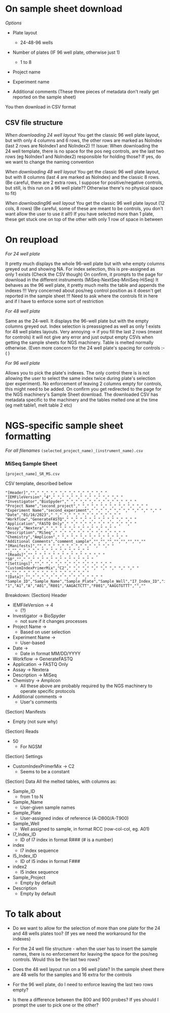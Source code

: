 # On sample sheet download

*Options*
- Plate layout
	+ 24-48-96 wells
- Number of plates (IF 96 well plate, otherwise just 1)
	+ 1 to 8

- Project name
- Experiment name
- Additional comments
(These three pieces of metadata don't really get reported on the sample sheet)



You then download in CSV format 



## CSV file structure
_When downloading 24 well layout_
You get the classic 96 well plate layout, but with only 4 columns and 6 rows, the other rows are marked as NoIndex (last 2 rows are NoIndex1 and NoIndex2)
!!! Issue: When downloading the 24 well template, there is no space for the pos neg controls, are the last two rows (eg NoIndex1 and NoIndex2) responsible for holding those? If yes, do we want to change the naming convention



_When downloading 48 well layout_
You get the classic 96 well plate layout, but with 8 columns (last 4 are marked as NoIndex) and the classic 8 rows. (Be careful, there are 2 extra rows, I suppose for positive/negative controls, but still, is this run on a 96 well plate?? Otherwise there's no physical space to fit)



_When downloading96 well layout_
You get the classic 96 well plate layout (12 cols, 8 rows) (Be careful, some of these are meant to be controls, you don't want allow the user to use it all!)
If you have selected more than 1 plate, these get stuck one on top of the other with only 1 row of space in between






# On reupload

*For 24 well plate*

It pretty much displays the whole 96-well plate but with whe empty columns greyed out and showing NA. For index selection, this is pre-assigned as only 1 exists (Check the CSV though)
On confirm, it prompts to the page for download in the different instruments (MiSeq-NextSeq-MiniSeq-HiSeq)
It behaves as the 96 well plate, it pretty much melts the table and appends the indexes
!!! Very concerned about pos/neg control position as it doesn't get reported in the sample sheet
!!! Need to ask where the controls fit in here and if I have to enforce some sort of restriction



*For 48 well plate*

Same as the 24-well. It displays the 96-well plate but with the empty columns greyed out. Index selection is preassigned as well as only 1 exists for 48 well plates layouts. Very annoying -> if you fill the last 2 rows (meant for controls) it will not give any error and just output empty CSVs when getting the sample sheets for NGS machinery. Table is melted normally otherwise. (Even more concern for the 24 well plate's spacing for controls :-( )



*For 96 well plate*

Allows you to pick the plate's indexes. The only control there is is not allowing the user to select the same index twice during plate's selection (per experiment). No enforcement of leaving 2 columns empty for controls, this might need to be added.
On confirm you get redirected to the page for the NGS machinery's Sample Sheet download. The downloaded CSV has metadata specific to the machinery and the tables melted one at the time (eg melt table1, melt table 2 etc)








# NGS-specific sample sheet formatting

*For all filenames*
`(selected_project_name)_(instrument_name).csv`

### MiSeq Sample Sheet
`[project_name]_SR_MS.csv`

CSV template, described bellow 
```csv
"[Header]",""," "," "," "," "," "," "," "," "
"IEMFileVersion","4"," "," "," "," "," "," "," "," "
"Investigator","BioSpyder"," "," "," "," "," "," "," "," "
"Project Name","second_project"," "," "," "," "," "," "," "," "
"Experiment Name","second_experiment"," "," "," "," "," "," "," "," "
"Date","01/16/2023"," "," "," "," "," "," "," "," "
"Workflow","GenerateFASTQ"," "," "," "," "," "," "," "," "
"Application","FASTQ Only"," "," "," "," "," "," "," "," "
"Assay","Nextera"," "," "," "," "," "," "," "," "
"Description","MiSeq"," "," "," "," "," "," "," "," "
"Chemistry","Amplicon"," "," "," "," "," "," "," "," "
"Additional Comments","comment_sample","","","","","","","",""
"[Manifests]",""," "," "," "," "," "," "," "," "
"",""," "," "," "," "," "," "," "," "
"[Reads]",""," "," "," "," "," "," "," "," "
"50",""," "," "," "," "," "," "," "," "
"[Settings]",""," "," "," "," "," "," "," "," "
"CustomIndexPrimerMix","C2"," "," "," "," "," "," "," "," "
"",""," "," "," "," "," "," "," "," "
"[Data]",""," "," "," "," "," "," "," "," "
"Sample_ID","Sample_Name","Sample_Plate","Sample_Well","I7_Index_ID","index","I5_Index_ID","index2","Sample_Project","Description"
"1","A1","A","A01","R801","AAGACTCTT","F801","AAGGTGTTT","",""
```
Breakdown:
(Section) Header
- IEMFileVersion -> 4 
	+ (?)
- Investigator -> BioSpyder 
	+ not sure if it changes processes
- Project Name -> 
	+ Based on user selection
- Experiment Name ->
	+ User-based
- Date -> 
	+ Date in format MM/DD/YYYY
- Workflow -> GenerateFASTQ
- Application -> FASTQ Only
- Assay -> Nextera
- Description -> MiSeq
- Chemistry -> Amplicon
	+ All these above are probably required by the NGS machinery to operate specific protocols
- Additional comments -> 
	+ User's comments

(Section) Manifests
- Empty (not sure why)

(Section) Reads
- 50
	+ For NGSM

(Section) Settings
- CustomIndexPrimerMix -> C2
	+ Seems to be a constant
	
(Section) Data
All the melted tables, with columns as:
- Sample_ID
	+ from 1 to N
- Sample_Name
	+ User-given sample names
- Sample_Plate
	+ User-assigned index of reference (A-D800/A-T900)
- Sample_Well
	+ Well assigned to sample, in format RCC (row-col-col, eg. A01) 
- I7_Index_ID
	+ ID of I7 index in format R### (# is a number)
- index
	+ I7 index sequence
- I5_Index_ID
	+ ID of I5 index in format F###
- index2 
	+ I5 index sequence
- Sample_Project
	+ Empty by default
- Description
	+ Empty by default
































# To talk about
- Do we want to allow for the selection of more than one plate for the 24 and 48 wells plates too? (If yes we need the workaround for the indexes)

- For the 24 well file structure - when the user has to insert the sample names, there is no enforcement for leaving the space for the pos/neg controls. Would this be the last two rows?

- Does the 48 well layout run on a 96 well plate? In the sample sheet there are 48 wells for the samples and 16 extra for the controls

- For the 96 well plate, do I need to enforce leaving the last two rows empty?

- Is there a difference between the 800 and 900 probes? If yes should I prompt the user to pick one or the other?
